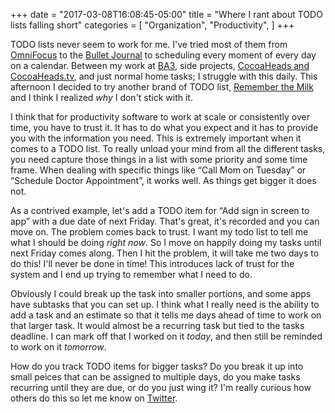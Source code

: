 +++
date = "2017-03-08T16:08:45-05:00"
title = "Where I rant about TODO lists falling short"
categories = [
	"Organization",
	"Productivity",
]
+++

TODO lists never seem to work for me. I've tried most of them from [OmniFocus](https://www.omnigroup.com/omnifocus/) to the [Bullet Journal](http://bulletjournal.com) to scheduling every moment of every day on a calendar. Between my work at [BA3](http://ba3.us), side projects, [CocoaHeads and CocoaHeads.tv](https://cocoaheads.tv), and just normal home tasks; I struggle with this daily. This afternoon I decided to try another brand of TODO list, [Remember the Milk](https://www.rememberthemilk.com) and I think I realized _why_ I don't stick with it.

<!-- more -->

I think that for productivity software to work at scale or consistently over time, you have to trust it. It has to do what you expect and it has to provide you with the information you need. This is extremely important when it comes to a TODO list. To really unload your mind from all the different tasks, you need capture those things in a list with some priority and some time frame. When dealing with specific things like “Call Mom on Tuesday” or “Schedule Doctor Appointment”, it works well. As things get bigger it does not.

As a contrived example, let's add a TODO item for “Add sign in screen to app” with a due date of next Friday. That's great, it's recorded and you can move on. The problem comes back to trust. I want my todo list to tell me what I should be doing _right now_. So I move on happily doing my tasks until next Friday comes along. Then I hit the problem, it will take me two days to do this! I'll never be done in time! This introduces lack of trust for the system and I end up trying to remember what I need to do. 

Obviously I could break up the task into smaller portions, and some apps have subtasks that you can set up. I think what I really need is the ability to add a task and an estimate so that it tells me days ahead of time to work on that larger task. It would almost be a recurring task but tied to the tasks deadline. I can mark off that I worked on it _today_, and then still be reminded to work on it _tomorrow_.  

How do you track TODO items for bigger tasks? Do you break it up into small peices that can be assigned to multiple days, do you make tasks recurring until they are due, or do you just wing it? I'm really curious how others do this so let me know on [Twitter](https://twitter.com/jnjosh). 
